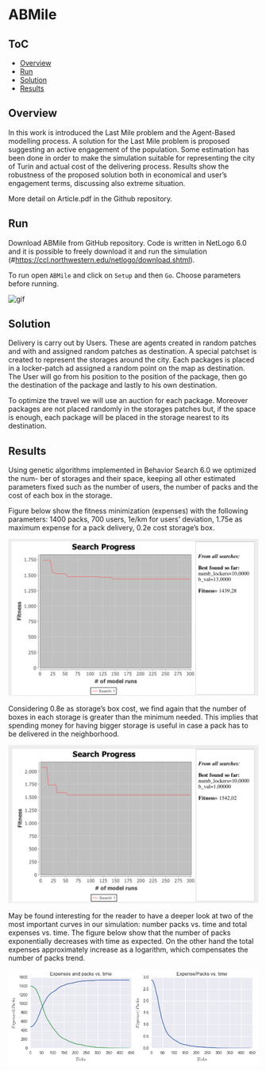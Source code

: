 # ABMile
<script src="https://cdn.mathjax.org/mathjax/latest/MathJax.js?config=TeX-AMS-MML_HTMLorMML" type="text/javascript"></script>
## ToC
- [Overview](#overview)
- [Run](#run)
- [Solution](#Solution)
- [Results](#Results)


## Overview

In this work is introduced the Last Mile problem and the Agent-Based modelling process. A solution for the Last Mile problem is proposed suggesting an active engagement of the population. Some estimation has been done in order to make the simulation suitable for representing the city of Turin and actual cost of the delivering process. Results show the robustness of the proposed solution both in economical and user’s engagement terms, discussing also extreme situation.

More detail on Article.pdf in the Github repository.

## Run

Download ABMile from GitHub repository.
Code is written in NetLogo 6.0 and it is possible to freely download it and run the simulation (#https://ccl.northwestern.edu/netlogo/download.shtml).

To run open `ABMile` and click on `Setup` and then `Go`. Choose parameters before running.

![gif][gif]

## Solution

Delivery is carry out by Users. These are agents created in random patches and with and assigned random patches as destination. A special patchset is created to represent the storages around the city. Each packages is placed in a locker-patch ad assigned a random point on the map as destination. The User will go from his position to the position of the package, then go the destination of the package and lastly to his own destination.

To optimize the travel we will use an auction for each package. Moreover packages are not placed randomly in the storages patches but, if the space is enough, each package will be placed in the storage nearest to its destination.


## Results

Using genetic algorithms implemented in Behavior Search 6.0 we optimized the num- ber of storages and their space, keeping all other estimated parameters fixed such as the number of users, the number of packs and the cost of each box in the storage.

Figure below show the fitness minimization (expenses) with the following parameters: 1400 packs, 700 users, 1e/km for users’ deviation, 1.75e as maximum expense for a pack delivery, 0.2e cost storage’s box.

![gen][gen]

Considering 0.8e as storage’s box cost, we find again that the number of boxes in each storage is greater than the minimum needed. This implies that spending money for having bigger storage is useful in case a pack has to be delivered in the neighborhood.

![gen2][gen2]

May be found interesting for the reader to have a deeper look at two of the most important curves in our simulation: number packs vs. time and total expenses vs. time. The figure below show that the number of packs exponentially decreases with time as expected. On the other hand the total expenses approximately increase as a logarithm, which compensates the number of packs trend.

![concl][concl]

[gen]: img/gen.png "Behavior Search result: 10 storages with 304 boxes each, total expense 1439.28"
[gen2]: img/gen2.png "Behavior Search result: 10 storages with 153 boxes each, total expense 1542.02"
[concl]: img/concl.png
[gif]: img/gif.gif "gif"
